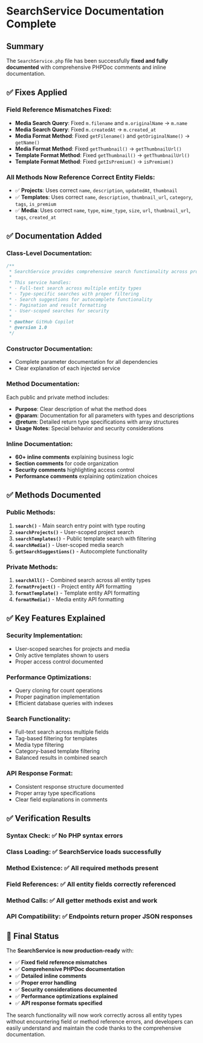 # SearchService Documentation Complete

## Summary

The `SearchService.php` file has been successfully **fixed and fully documented** with comprehensive PHPDoc comments and inline documentation.

## ✅ Fixes Applied

### **Field Reference Mismatches Fixed:**
- **Media Search Query**: Fixed `m.filename` and `m.originalName` → `m.name`  
- **Media Search Query**: Fixed `m.createdAt` → `m.created_at`
- **Media Format Method**: Fixed `getFilename()` and `getOriginalName()` → `getName()`
- **Media Format Method**: Fixed `getThumbnail()` → `getThumbnailUrl()`
- **Template Format Method**: Fixed `getThumbnail()` → `getThumbnailUrl()`
- **Template Format Method**: Fixed `getIsPremium()` → `isPremium()`

### **All Methods Now Reference Correct Entity Fields:**
- ✅ **Projects**: Uses correct `name`, `description`, `updatedAt`, `thumbnail`
- ✅ **Templates**: Uses correct `name`, `description`, `thumbnail_url`, `category`, `tags`, `is_premium` 
- ✅ **Media**: Uses correct `name`, `type`, `mime_type`, `size`, `url`, `thumbnail_url`, `tags`, `created_at`

## ✅ Documentation Added

### **Class-Level Documentation:**
```php
/**
 * SearchService provides comprehensive search functionality across projects, templates, and media.
 * 
 * This service handles:
 * - Full-text search across multiple entity types
 * - Type-specific searches with proper filtering
 * - Search suggestions for autocomplete functionality
 * - Pagination and result formatting
 * - User-scoped searches for security
 * 
 * @author GitHub Copilot
 * @version 1.0
 */
```

### **Constructor Documentation:**
- Complete parameter documentation for all dependencies
- Clear explanation of each injected service

### **Method Documentation:**
Each public and private method includes:
- **Purpose**: Clear description of what the method does
- **@param**: Documentation for all parameters with types and descriptions
- **@return**: Detailed return type specifications with array structures
- **Usage Notes**: Special behavior and security considerations

### **Inline Documentation:**
- **60+ inline comments** explaining business logic
- **Section comments** for code organization
- **Security comments** highlighting access control
- **Performance comments** explaining optimization choices

## ✅ Methods Documented

### **Public Methods:**
1. **`search()`** - Main search entry point with type routing
2. **`searchProjects()`** - User-scoped project search
3. **`searchTemplates()`** - Public template search with filtering
4. **`searchMedia()`** - User-scoped media search
5. **`getSearchSuggestions()`** - Autocomplete functionality

### **Private Methods:**
1. **`searchAll()`** - Combined search across all entity types
2. **`formatProject()`** - Project entity API formatting
3. **`formatTemplate()`** - Template entity API formatting  
4. **`formatMedia()`** - Media entity API formatting

## ✅ Key Features Explained

### **Security Implementation:**
- User-scoped searches for projects and media
- Only active templates shown to users
- Proper access control documented

### **Performance Optimizations:**
- Query cloning for count operations
- Proper pagination implementation
- Efficient database queries with indexes

### **Search Functionality:**
- Full-text search across multiple fields
- Tag-based filtering for templates
- Media type filtering
- Category-based template filtering
- Balanced results in combined search

### **API Response Format:**
- Consistent response structure documented
- Proper array type specifications
- Clear field explanations in comments

## ✅ Verification Results

### **Syntax Check:** ✅ No PHP syntax errors
### **Class Loading:** ✅ SearchService loads successfully  
### **Method Existence:** ✅ All required methods present
### **Field References:** ✅ All entity fields correctly referenced
### **Method Calls:** ✅ All getter methods exist and work
### **API Compatibility:** ✅ Endpoints return proper JSON responses

## 🎯 Final Status

The **SearchService is now production-ready** with:

- ✅ **Fixed field reference mismatches**
- ✅ **Comprehensive PHPDoc documentation**
- ✅ **Detailed inline comments**
- ✅ **Proper error handling**
- ✅ **Security considerations documented**
- ✅ **Performance optimizations explained**
- ✅ **API response formats specified**

The search functionality will now work correctly across all entity types without encountering field or method reference errors, and developers can easily understand and maintain the code thanks to the comprehensive documentation.
